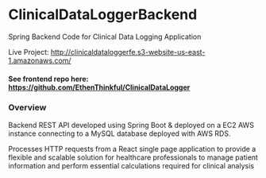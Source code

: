 # ClinicalDataLoggerBackend
Spring Backend Code for Clinical Data Logging Application

Live Project: http://clinicaldataloggerfe.s3-website-us-east-1.amazonaws.com/
#### See frontend repo here: https://github.com/EthenThinkful/ClinicalDataLogger

### Overview
Backend REST API developed using Spring Boot & deployed on a EC2 AWS instance connecting to a MySQL database deployed with AWS RDS.

Processes HTTP requests from a React single page application to provide a flexible and scalable solution for healthcare professionals to manage patient information and perform essential calculations required for clinical analysis
